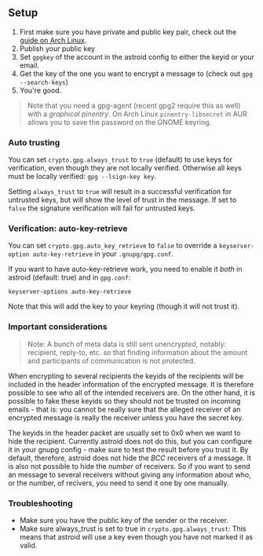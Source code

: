 ## Setup

1. First make sure you have private and public key pair, check out the [guide on Arch Linux](https://wiki.archlinux.org/index.php/GnuPG#Create_key_pair).
1. Publish your public key
1. Set `gpgkey` of the account in the astroid config to either the keyid or your email.
1. Get the key of the one you want to encrypt a message to (check out `gpg --search-keys`)
1. You're good.

> Note that you need a gpg-agent (recent gpg2 require this as well) with a *graphical pinentry*. On Arch Linux `pinentry-libsecret` in AUR allows you to save the password on the GNOME keyring.

### Auto trusting
You can set `crypto.gpg.always_trust` to `true` (default) to use keys for verification, even though they are not locally verified. Otherwise all keys must be locally verified: `gpg --lsign-key key`.

Setting `always_trust` to `true` will result in a successful verification for untrusted keys, but will show the level of trust in the message. If set to `false` the signature verification will fail for untrusted keys.

### Verification: auto-key-retrieve

You can set `crypto.gpg.auto_key_retrieve` to `false` to override a `keyserver-option auto-key-retrieve` in your `.gnupg/gpg.conf`. 

If you want to have auto-key-retrieve work, you need to enable it *both* in astroid (default: true) and in `gpg.conf`:
```
keyserver-options auto-key-retrieve
```

Note that this will add the key to your keyring (though it will not trust it).

### Important considerations
> Note: A bunch of meta data is still sent unencrypted, notably: recipient, reply-to, etc. so that finding information about the amount and participants of communication is not protected.

When encrypting to several recipients the keyids of the recipients will be included in the header information of the encrypted message. It is therefore possible to see who all of the intended receivers are. On the other hand, it is possible to fake these keyids so they should not be trusted on incoming emails - that is: you cannot be really sure that the alleged receiver of an encrypted message is really the receiver unless you have the secret key.

The keyids in the header packet are usually set to 0x0 when we want to hide the recipient. Currently astroid does not do this, but you can configure it in your gnupg config - make sure to test the result before you trust it. By default, therefore, astroid does not hide the _BCC_ receivers of a message. It is also not possible to hide the _number_ of receivers. So if you want to send an message to several receivers without giving any information about who, or the number, of recivers, you need to send it one by one manually.

### Troubleshooting
* Make sure you have the public key of the sender or the receiver.
* Make sure always_trust is set to true in `crypto.gpg.always_trust`: This means that astroid will use a key even though you have not marked it as valid.